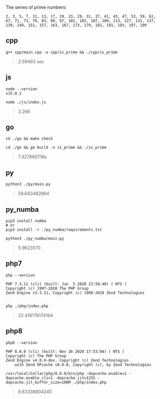 The series of prime numbers:

```
2, 3, 5, 7, 11, 13, 17, 19, 23, 29, 31, 37, 41, 43, 47, 53, 59, 61, 67, 71, 73, 79, 83, 89, 97, 101, 103, 107, 109, 113, 127, 131, 137, 139, 149, 151, 157, 163, 167, 173, 179, 181, 191, 193, 197, 199
```

## cpp
```shell script
g++ cpp/main.cpp -o cpp/is_prime && ./cpp/is_prime
```
> 2.59483 sec


## js
```shell script
node --version  
v15.0.1

node ./js/index.js
```
> 3.266


## go
```shell script
cd ./go && make check

cd ./go && go build -o is_prime && ./is_prime
```
> 7.427660718s


## py
```shell script
python3 ./py/main.py
```
> 59.643482964


## py_numba

```shell script
pip3 install numba
# or 
pip3 install -r ./py_numba/requirements.txt
```


```shell script
python3 ./py_numba/main.py
```
> 5.9623570

## php7
```shell script
php --version

PHP 7.3.11 (cli) (built: Jun  5 2020 23:50:40) ( NTS )
Copyright (c) 1997-2018 The PHP Group
Zend Engine v3.3.11, Copyright (c) 1998-2018 Zend Technologies


php ./php/index.php
```
> 22.418176174164



## php8
```shell script
php8 --version
 
PHP 8.0.0 (cli) (built: Nov 26 2020 17:53:04) ( NTS )
Copyright (c) The PHP Group
Zend Engine v4.0.0-dev, Copyright (c) Zend Technologies
    with Zend OPcache v8.0.0, Copyright (c), by Zend Technologies

/usr/local/Cellar/php/8.0.0/bin/php -dopcache.enable=1 -dopcache.enable_cli=1 -dopcache.jit=1255 -dopcache.jit_buffer_size=100M ./php/index.php
```
> 8.63338804245
